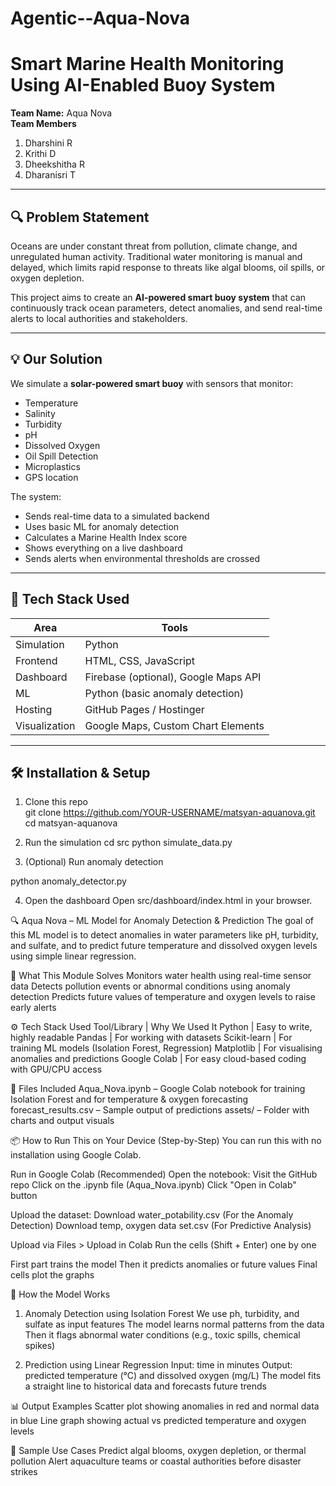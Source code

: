 # Agentic--Aqua-Nova
# Smart Marine Health Monitoring Using AI-Enabled Buoy System  
**Team Name:** Aqua Nova  
**Team Members** 
1. Dharshini R
2. Krithi D
3. Dheekshitha R
4. Dharanisri T

---

## 🔍 Problem Statement  
Oceans are under constant threat from pollution, climate change, and unregulated human activity. Traditional water monitoring is manual and delayed, which limits rapid response to threats like algal blooms, oil spills, or oxygen depletion.  

This project aims to create an **AI-powered smart buoy system** that can continuously track ocean parameters, detect anomalies, and send real-time alerts to local authorities and stakeholders.

---

## 💡 Our Solution  
We simulate a **solar-powered smart buoy** with sensors that monitor:
- Temperature  
- Salinity  
- Turbidity  
- pH  
- Dissolved Oxygen  
- Oil Spill Detection  
- Microplastics  
- GPS location  

The system:
- Sends real-time data to a simulated backend  
- Uses basic ML for anomaly detection  
- Calculates a Marine Health Index score  
- Shows everything on a live dashboard  
- Sends alerts when environmental thresholds are crossed

---

## 🧰 Tech Stack Used  
| Area | Tools |
|------|-------|
| Simulation | Python |
| Frontend | HTML, CSS, JavaScript |
| Dashboard | Firebase (optional), Google Maps API |
| ML | Python (basic anomaly detection) |
| Hosting | GitHub Pages / Hostinger |
| Visualization | Google Maps, Custom Chart Elements |

---

## 🛠️ Installation & Setup  

1. Clone this repo  
git clone https://github.com/YOUR-USERNAME/matsyan-aquanova.git
cd matsyan-aquanova

2. Run the simulation
cd src
python simulate_data.py

3. (Optional) Run anomaly detection

python anomaly_detector.py

4. Open the dashboard
Open src/dashboard/index.html in your browser.


🔍 Aqua Nova – ML Model for Anomaly Detection & Prediction
The goal of this ML model is to detect anomalies in water parameters like pH, turbidity, and sulfate, and to predict future temperature and dissolved oxygen levels using simple linear regression.

🧠 What This Module Solves
Monitors water health using real-time sensor data
Detects pollution events or abnormal conditions using anomaly detection
Predicts future values of temperature and oxygen levels to raise early alerts

⚙️ Tech Stack Used
  Tool/Library	    |    Why We Used It
    Python	        | Easy to write, highly readable
    Pandas	        | For working with datasets
  Scikit-learn	    | For training ML models (Isolation Forest, Regression)
   Matplotlib       |	For visualising anomalies and predictions
  Google Colab	    | For easy cloud-based coding with GPU/CPU access

🧾 Files Included
Aqua_Nova.ipynb      – Google Colab notebook for training Isolation Forest and for temperature & oxygen forecasting
forecast_results.csv – Sample output of predictions
assets/              – Folder with charts and output visuals

📦 How to Run This on Your Device (Step-by-Step)
You can run this with no installation using Google Colab.

Run in Google Colab (Recommended)
Open the notebook:
Visit the GitHub repo
Click on the .ipynb file (Aqua_Nova.ipynb)
Click "Open in Colab" button

Upload the dataset:
Download water_potability.csv (For the Anomaly Detection)
Download temp, oxygen data set.csv (For Predictive Analysis)


Upload via Files > Upload in Colab
Run the cells (Shift + Enter) one by one

First part trains the model
Then it predicts anomalies or future values
Final cells plot the graphs

🔬 How the Model Works
1. Anomaly Detection using Isolation Forest
We use ph, turbidity, and sulfate as input features
The model learns normal patterns from the data
Then it flags abnormal water conditions (e.g., toxic spills, chemical spikes)

2. Prediction using Linear Regression
Input: time in minutes
Output: predicted temperature (°C) and dissolved oxygen (mg/L)
The model fits a straight line to historical data and forecasts future trends

📊 Output Examples
Scatter plot showing anomalies in red and normal data in blue
Line graph showing actual vs predicted temperature and oxygen levels

🧪 Sample Use Cases
Predict algal blooms, oxygen depletion, or thermal pollution
Alert aquaculture teams or coastal authorities before disaster strikes
